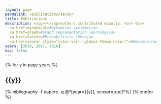 ```yaml
---
layout: page
permalink: /publications/sensor
title: Publications
description: <sup>*</sup>authors contributed equally. <br> <br>
  <a href=dynamical>#Dynamical systems</a>
  <a href=graph>#Graph representation learning</a>
  <a href=latent>#Probabilistic LVMs</a>
  <a href=sensor style="color:var(--global-theme-color)">#Sensors</a>
years: [2018, 2017, 2016]
nav: false
---
```


<div class="publications">

{% for y in page.years %}
  <h2 class="year">{{y}}</h2>
  {% bibliography -f papers -q @*[year={{y}}, sensor=true]*%}
{% endfor %}

</div>
